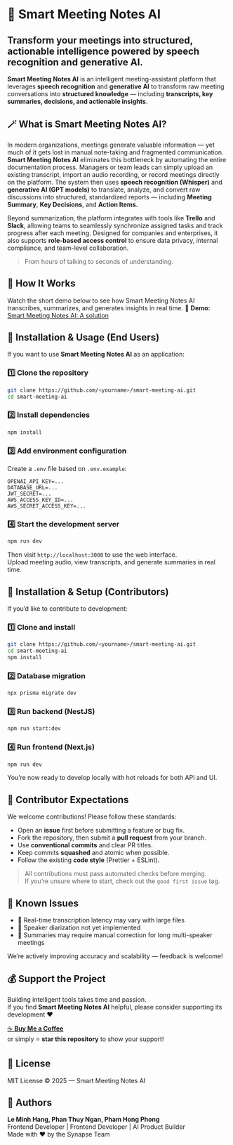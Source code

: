 # 🧠 Smart Meeting Notes AI
## Transform your meetings into structured, actionable intelligence powered by speech recognition and generative AI.

**Smart Meeting Notes AI** is an intelligent meeting-assistant platform that leverages **speech recognition** and **generative AI** to transform raw meeting conversations into **structured knowledge** — including **transcripts, key summaries, decisions, and actionable insights**.


## 🪄 What is Smart Meeting Notes AI?

In modern organizations, meetings generate valuable information — yet much of it gets lost in manual note-taking and fragmented communication. **Smart Meeting Notes AI** eliminates this bottleneck by automating the entire documentation process.
Managers or team leads can simply upload an existing transcript, import an audio recording, or record meetings directly on the platform. The system then uses **speech recognition (Whisper)** and **generative AI (GPT models)** to translate, analyze, and convert raw discussions into structured, standardized reports — including **Meeting Summary**, **Key Decisions**, and **Action Items.**

Beyond summarization, the platform integrates with tools like **Trello** and **Slack**, allowing teams to seamlessly synchronize assigned tasks and track progress after each meeting. Designed for companies and enterprises, it also supports **role-based access control** to ensure data privacy, internal compliance, and team-level collaboration.

> From hours of talking to seconds of understanding.


## 🧩 How It Works

Watch the short demo below to see how Smart Meeting Notes AI transcribes, summarizes, and generates insights in real time.
🎥 **Demo:** [Smart Meeting Notes AI: A solution](#)


## 🚀 Installation & Usage (End Users)

If you want to use **Smart Meeting Notes AI** as an application:

### 1️⃣ Clone the repository
```bash
git clone https://github.com/<yourname>/smart-meeting-ai.git
cd smart-meeting-ai
```

### 2️⃣ Install dependencies
```bash
npm install
```

### 3️⃣ Add environment configuration
Create a `.env` file based on `.env.example`:
```
OPENAI_API_KEY=...
DATABASE_URL=...
JWT_SECRET=...
AWS_ACCESS_KEY_ID=...
AWS_SECRET_ACCESS_KEY=...
```

### 4️⃣ Start the development server
```bash
npm run dev
```

Then visit `http://localhost:3000` to use the web interface.  
Upload meeting audio, view transcripts, and generate summaries in real time.


## 🧰 Installation & Setup (Contributors)

If you’d like to contribute to development:

### 1️⃣ Clone and install
```bash
git clone https://github.com/<yourname>/smart-meeting-ai.git
cd smart-meeting-ai
npm install
```

### 2️⃣ Database migration
```bash
npx prisma migrate dev
```

### 3️⃣ Run backend (NestJS)
```bash
npm run start:dev
```

### 4️⃣ Run frontend (Next.js)
```bash
npm run dev
```

You’re now ready to develop locally with hot reloads for both API and UI.


## 👥 Contributor Expectations

We welcome contributions! Please follow these standards:
- Open an **issue** first before submitting a feature or bug fix.
- Fork the repository, then submit a **pull request** from your branch.
- Use **conventional commits** and clear PR titles.
- Keep commits **squashed** and atomic when possible.
- Follow the existing **code style** (Prettier + ESLint).

> All contributions must pass automated checks before merging.  
If you’re unsure where to start, check out the `good first issue` tag.


## 🐛 Known Issues

- 🔸 Real-time transcription latency may vary with large files  
- 🔸 Speaker diarization not yet implemented  
- 🔸 Summaries may require manual correction for long multi-speaker meetings  

We’re actively improving accuracy and scalability — feedback is welcome!


## 💰 Support the Project

Building intelligent tools takes time and passion.  
If you find **Smart Meeting Notes AI** helpful, please consider supporting its development ❤️

[☕ **Buy Me a Coffee**](https://www.buymeacoffee.com/yourname)  
or simply ⭐ **star this repository** to show your support!


## 📄 License
MIT License © 2025 — Smart Meeting Notes AI


## 🧠 Authors
**Le Minh Hang, Phan Thuy Ngan, Pham Hong Phong**  
Frontend Developer | Frontend Developer | AI Product Builder  
Made with ❤️ by the Synapse Team



